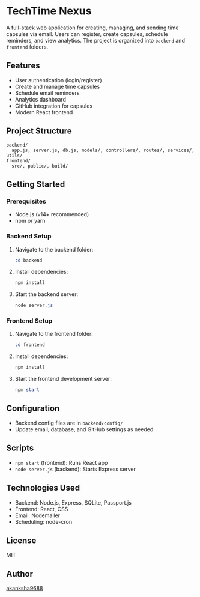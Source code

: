 # TechTime Nexus

A full-stack web application for creating, managing, and sending time capsules via email. Users can register, create capsules, schedule reminders, and view analytics. The project is organized into `backend` and `frontend` folders.

## Features

- User authentication (login/register)
- Create and manage time capsules
- Schedule email reminders
- Analytics dashboard
- GitHub integration for capsules
- Modern React frontend

## Project Structure

```
backend/
  app.js, server.js, db.js, models/, controllers/, routes/, services/, utils/
frontend/
  src/, public/, build/
```

## Getting Started

### Prerequisites

- Node.js (v14+ recommended)
- npm or yarn

### Backend Setup

1. Navigate to the backend folder:
   ```powershell
   cd backend
   ```
2. Install dependencies:
   ```powershell
   npm install
   ```
3. Start the backend server:
   ```powershell
   node server.js
   ```

### Frontend Setup

1. Navigate to the frontend folder:
   ```powershell
   cd frontend
   ```
2. Install dependencies:
   ```powershell
   npm install
   ```
3. Start the frontend development server:
   ```powershell
   npm start
   ```

## Configuration

- Backend config files are in `backend/config/`
- Update email, database, and GitHub settings as needed

## Scripts

- `npm start` (frontend): Runs React app
- `node server.js` (backend): Starts Express server

## Technologies Used

- Backend: Node.js, Express, SQLite, Passport.js
- Frontend: React, CSS
- Email: Nodemailer
- Scheduling: node-cron

## License

MIT

## Author

[akanksha9688](https://github.com/akanksha9688)
